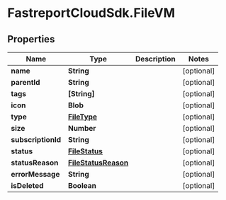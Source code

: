 # FastreportCloudSdk.FileVM

## Properties

Name | Type | Description | Notes
------------ | ------------- | ------------- | -------------
**name** | **String** |  | [optional] 
**parentId** | **String** |  | [optional] 
**tags** | **[String]** |  | [optional] 
**icon** | **Blob** |  | [optional] 
**type** | [**FileType**](FileType.md) |  | [optional] 
**size** | **Number** |  | [optional] 
**subscriptionId** | **String** |  | [optional] 
**status** | [**FileStatus**](FileStatus.md) |  | [optional] 
**statusReason** | [**FileStatusReason**](FileStatusReason.md) |  | [optional] 
**errorMessage** | **String** |  | [optional] 
**isDeleted** | **Boolean** |  | [optional] 


